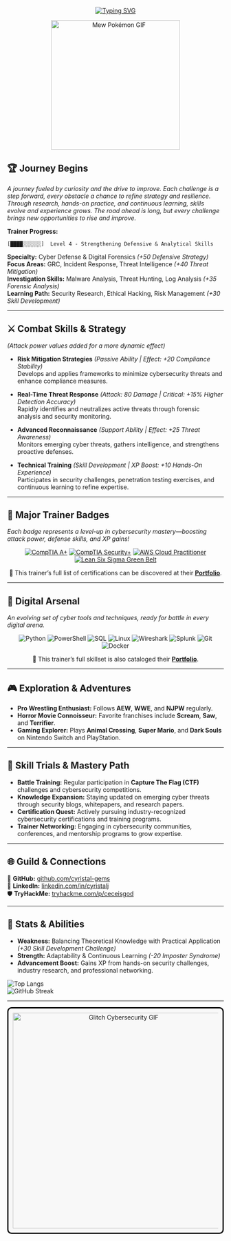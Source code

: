 <div align="center">

[![Typing SVG](https://readme-typing-svg.herokuapp.com?font=Fira+Code&weight=600&size=15&duration=3000&pause=1000&color=66CCFF&center=true&vCenter=true&width=700&lines=GRC+|+Incident+Response+|+Threat+Management+|+Digital+Forensics+|+Intelligence)](https://github.com/cyristal-gems)

</div>

<div align="center">
  <img src="https://media.giphy.com/media/IQebREsGFRXmo/giphy.gif" alt="Mew Pokémon GIF" width="300">
</div>

## 🏆 **Journey Begins**  
*A journey fueled by curiosity and the drive to improve. Each challenge is a step forward, every obstacle a chance to refine strategy and resilience. Through research, hands-on practice, and continuous learning, skills evolve and experience grows. The road ahead is long, but every challenge brings new opportunities to rise and improve.*

**Trainer Progress:**  
```
[████░░░░░░]  Level 4 - Strengthening Defensive & Analytical Skills
```

**Specialty:** Cyber Defense & Digital Forensics _(+50 Defensive Strategy)_  
**Focus Areas:** GRC, Incident Response, Threat Intelligence _(+40 Threat Mitigation)_  
**Investigation Skills:** Malware Analysis, Threat Hunting, Log Analysis _(+35 Forensic Analysis)_  
**Learning Path:** Security Research, Ethical Hacking, Risk Management _(+30 Skill Development)_   
  
---

## ⚔️ **Combat Skills & Strategy**  
_(Attack power values added for a more dynamic effect)_  

- **Risk Mitigation Strategies** *(Passive Ability | Effect: +20 Compliance Stability)*  
Develops and applies frameworks to minimize cybersecurity threats and enhance compliance measures.  

- **Real-Time Threat Response** *(Attack: 80 Damage | Critical: +15% Higher Detection Accuracy)*  
Rapidly identifies and neutralizes active threats through forensic analysis and security monitoring.  

- **Advanced Reconnaissance** *(Support Ability | Effect: +25 Threat Awareness)*  
Monitors emerging cyber threats, gathers intelligence, and strengthens proactive defenses.  

- **Technical Training** *(Skill Development | XP Boost: +10 Hands-On Experience)*  
Participates in security challenges, penetration testing exercises, and continuous learning to refine expertise.  

---

## 🏅 Major Trainer Badges
_Each badge represents a level-up in cybersecurity mastery—boosting attack power, defense skills, and XP gains!_

<div align="center">
 
[![CompTIA A+](https://img.shields.io/badge/CompTIA-A%2B-blue?style=for-the-badge&logo=comptia&logoColor=white)](https://www.comptia.org/)   [![CompTIA Security+](https://img.shields.io/badge/CompTIA-Security%2B-blue?style=for-the-badge&logo=comptia&logoColor=white)](https://www.comptia.org/)   [![AWS Cloud Practitioner](https://img.shields.io/badge/AWS-Certified%20Cloud%20Practitioner-232F3E?style=for-the-badge&logo=amazon-aws&logoColor=white)](https://aws.amazon.com/certification/certified-cloud-practitioner/)  [![Lean Six Sigma Green Belt](https://img.shields.io/badge/Lean%20Six%20Sigma-Green%20Belt-green?style=for-the-badge)](https://www.6sigma.us/six-sigma-certification/green-belt/)  

</div>

<p align="center">
  🔗 This trainer’s full list of certifications can be discovered at their <a href="https://cyristal-gems.github.io" target="_blank"><b>Portfolio</b></a>.
</p>

---

## 🔮 Digital Arsenal
_An evolving set of cyber tools and techniques, ready for battle in every digital arena._

<div align="center">

![Python](https://img.shields.io/badge/-Python-3776AB?logo=python&logoColor=white&style=for-the-badge)  ![PowerShell](https://img.shields.io/badge/-PowerShell-5391FE?logo=powershell&logoColor=white&style=for-the-badge)  ![SQL](https://img.shields.io/badge/-SQL-4479A1?logo=postgresql&logoColor=white&style=for-the-badge)  ![Linux](https://img.shields.io/badge/-Linux-FCC624?logo=linux&logoColor=black&style=for-the-badge)  ![Wireshark](https://img.shields.io/badge/-Wireshark-1679A7?logo=wireshark&logoColor=white&style=for-the-badge)  ![Splunk](https://img.shields.io/badge/-Splunk-000000?logo=splunk&logoColor=white&style=for-the-badge)  ![Git](https://img.shields.io/badge/-Git-F05032?logo=git&logoColor=white&style=for-the-badge)  ![Docker](https://img.shields.io/badge/-Docker-2496ED?logo=docker&logoColor=white&style=for-the-badge)  

</div>

<p align="center">
  🔗 This trainer’s full skillset is also cataloged  their <a href="https://cyristal-gems.github.io" target="_blank"><b>Portfolio</b></a>.
</p>


---

## 🎮 **Exploration & Adventures**  

- **Pro Wrestling Enthusiast:** Follows **AEW**, **WWE**, and **NJPW** regularly.  
- **Horror Movie Connoisseur:** Favorite franchises include **Scream**, **Saw**, and **Terrifier**.  
- **Gaming Explorer:** Plays **Animal Crossing**, **Super Mario**, and **Dark Souls** on Nintendo Switch and PlayStation.  

---

## 📖 **Skill Trials & Mastery Path**  

- **Battle Training:** Regular participation in **Capture The Flag (CTF)** challenges and cybersecurity competitions.  
- **Knowledge Expansion:** Staying updated on emerging cyber threats through security blogs, whitepapers, and research papers.  
- **Certification Quest:** Actively pursuing industry-recognized cybersecurity certifications and training programs.  
- **Trainer Networking:** Engaging in cybersecurity communities, conferences, and mentorship programs to grow expertise.  

---

## 🌐 **Guild & Connections**  

📍 **GitHub:** [github.com/cyristal-gems](https://github.com/cyristal-gems)  
💼 **LinkedIn:** [linkedin.com/in/cyristalj](https://linkedin.com/in/cyristalj)  
🛡️ **TryHackMe:** [tryhackme.com/p/ceceisgod](https://tryhackme.com/p/ceceisgod)  

---

## 🚀 **Stats & Abilities**  
- **Weakness:** Balancing Theoretical Knowledge with Practical Application _(+30 Skill Development Challenge)_
- **Strength:** Adaptability & Continuous Learning _(-20 Imposter Syndrome)_
- **Advancement Boost:** Gains XP from hands-on security challenges, industry research, and professional networking.  

![Top Langs](https://github-readme-stats.vercel.app/api/top-langs/?username=cyristal-gems&layout=compact&theme=tokyonight&hide_border=true)   
![GitHub Streak](https://streak-stats.demolab.com/?user=cyristal-gems&theme=tokyonight&hide_border=true)

---

<div align="center" style="border: 3px solid #000; border-radius: 10px; padding: 10px; background-color: #f8f8f8;">
  <img src="https://media.giphy.com/media/x83yCwqh9fnK8/giphy.gif" alt="Glitch Cybersecurity GIF" width="500">
